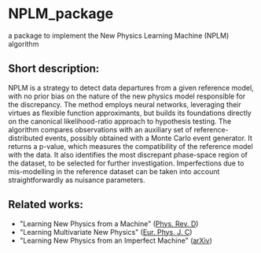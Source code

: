# NPLM_package
a package to implement the New Physics Learning Machine (NPLM) algorithm

## Short description:
NPLM is a strategy to detect data departures from a given reference model, with no prior bias on the nature of the new physics model responsible for the discrepancy. The method employs neural networks, leveraging their virtues as flexible function approximants, but builds its foundations directly on the canonical likelihood-ratio approach to hypothesis testing. The algorithm compares observations with an auxiliary set of reference-distributed events, possibly obtained with a Monte Carlo event generator. It returns a p-value, which measures the compatibility of the reference model with the data. It also identifies the most discrepant phase-space region of the dataset, to be selected for further investigation. Imperfections due to mis-modelling in the reference dataset can be taken into account straightforwardly as nuisance parameters.

## Related works:
- "Learning New Physics from a Machine" ([Phys. Rev. D](https://doi.org/10.1103/PhysRevD.99.015014))
- "Learning Multivariate New Physics" ([Eur. Phys. J. C](https://doi.org/10.1140/epjc/s10052-021-08853-y))
- "Learning New Physics from an Imperfect Machine" ([arXiv](https://arxiv.org/abs/2111.13633))
